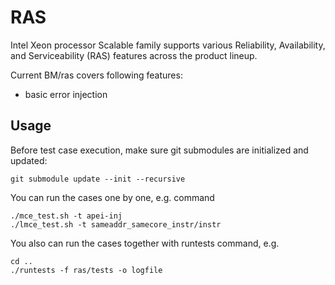 # RAS

Intel Xeon processor Scalable family supports various Reliability, Availability, and Serviceability (RAS) features across the product lineup.

Current BM/ras covers following features:
* basic error injection

## Usage
Before test case execution, make sure git submodules are initialized and updated:
```
git submodule update --init --recursive
```

You can run the cases one by one, e.g. command

```
./mce_test.sh -t apei-inj
./lmce_test.sh -t sameaddr_samecore_instr/instr
```
You also can run the cases together with runtests command, e.g.

```
cd ..
./runtests -f ras/tests -o logfile
```
